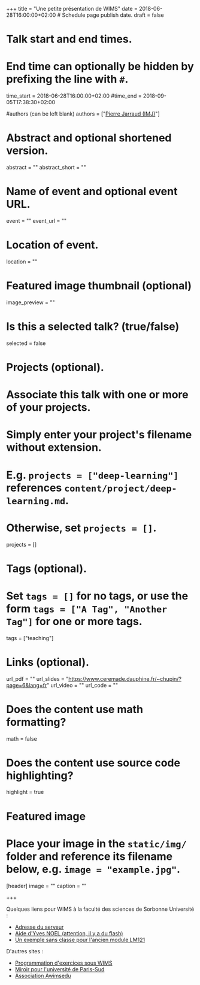 +++
title = "Une petite présentation de WIMS"
date = 2018-06-28T16:00:00+02:00  # Schedule page publish date.
draft = false

# Talk start and end times.
#   End time can optionally be hidden by prefixing the line with `#`.
time_start = 2018-06-28T16:00:00+02:00
#time_end = 2018-09-05T17:38:30+02:00

#authors (can be left blank)
authors = ["[Pierre Jarraud (IMJ)](https://webusers.imj-prg.fr/~pierre.jarraud/)"]

# Abstract and optional shortened version.
abstract = ""
abstract_short = ""

# Name of event and optional event URL.
event = ""
event_url = ""

# Location of event.
location = ""

# Featured image thumbnail (optional)
image_preview = ""

# Is this a selected talk? (true/false)
selected = false

# Projects (optional).
#   Associate this talk with one or more of your projects.
#   Simply enter your project's filename without extension.
#   E.g. `projects = ["deep-learning"]` references `content/project/deep-learning.md`.
#   Otherwise, set `projects = []`.
projects = []

# Tags (optional).
#   Set `tags = []` for no tags, or use the form `tags = ["A Tag", "Another Tag"]` for one or more tags.
tags = ["teaching"]

# Links (optional).
url_pdf = ""
url_slides = "https://www.ceremade.dauphine.fr/~chupin/?page=6&lang=fr"
url_video = ""
url_code = ""

# Does the content use math formatting?
math = false

# Does the content use source code highlighting?
highlight = true

# Featured image
# Place your image in the `static/img/` folder and reference its filename below, e.g. `image = "example.jpg"`.
[header]
image = ""
caption = ""

+++

Quelques liens pour WIMS à la faculté des sciences de Sorbonne Université :

- [Adresse du serveur](https://wims.lutes.upmc.fr/wims/)
- [Aide d'Yves NOEL (attention, il y a du flash)](http://www.edu.upmc.fr/wims/)
- [Un exemple sans classe pour l'ancien module LM121](http://www.edu.upmc.fr/tele6/LM121/index.html)

D'autres sites :

- [Programmation d'exercices sous WIMS](https://wims.unice.fr/docs/introProgOEF.pdf)
- [Miroir pour l'université de Paris-Sud](https://wims.auto.u-psud.fr/wims/)
- [Association Awimsedu](https://wimsedu.info/)
